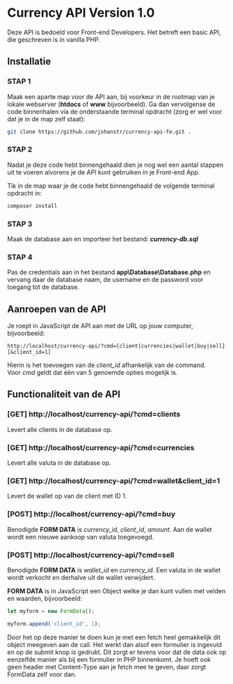 # Currency API Version 1.0
Deze API is bedoeld voor Front-end Developers. Het betreft een basic API, die geschreven is in vanilla PHP.
  
## Installatie
### STAP 1
Maak een aparte map voor de API aan, bij voorkeur in de rootmap van je lokale webserver (**htdocs** of **www** bijvoorbeeld). Ga dan vervolgense de code binnenhalen via de onderstaande terminal opdracht (zorg er wel voor dat je in de map zelf staat):  
  
```bash
git clone https://github.com/johanstr/currency-api-fe.git .
```  
  
### STAP 2
Nadat je deze code hebt binnengehaald dien je nog wel een aantal stappen uit te voeren alvorens je de API kunt gebruiken in je Front-end App.  
  
Tik in de map waar je de code hebt binnengehaald de volgende terminal opdracht in:  
  
```bash
composer install
```
  
### STAP 3
Maak de database aan en importeer het bestand: ***currency-db.sql***  
  
### STAP 4
Pas de credentials aan in het bestand **app\Database\Database.php** en vervang daar de database naam, de username en de password voor toegang tot de database.  
  
## Aanroepen van de API
Je roept in JavaScript de API aan met de URL op jouw computer, bijvoorbeeld:  
```
http://localhost/currency-api/?cmd={client|currencies|wallet|buy|sell}[&client_id=1]
```  
Hierin is het toevoegen van de *client_id* afhankelijk van de command.  
Voor *cmd* geldt dat één van 5 genoemde opties mogelijk is.  
  

## Functionaliteit van de API  
### [GET] http://localhost/currency-api/?cmd=clients  
Levert alle clients in de database op.  
  
### [GET] http://localhost/currency-api/?cmd=currencies
Levert alle valuta in de database op.  
  
### [GET] http://localhost/currency-api/?cmd=wallet&client_id=1  
Levert de wallet op van de client met ID 1.  
  
### [POST] http://localhost/currency-api/?cmd=buy
Benodigde **FORM DATA** is *currency_id*, *client_id*, *amount*.
Aan de wallet wordt een nieuwe aankoop van valuta toegevoegd.  
  
### [POST] http://localhost/currency-api/?cmd=sell  
Benodigde **FORM DATA** is *wallet_id* en *currency_id*.
Een valuta in de wallet wordt verkocht en derhalve uit de wallet verwijdert.  
  
**FORM DATA** is in JavaScript een Object welke je dan kunt vullen met velden en waarden, bijvoorbeeld:  
  
```js
let myform = new FormData();

myform.append('client_id', 1);
```  
Door het op deze manier te doen kun je met een fetch heel gemakkelijk dit object meegeven aan de call. Het werkt dan alsof een formulier is ingevuld en op de submit knop is gedrukt. Dit zorgt er tevens voor dat de data ook op eenzelfde manier als bij een formulier in PHP binnenkomt. Je hoeft ook geen header met Content-Type aan je fetch mee te geven, daar zorgt FormData zelf voor dan.